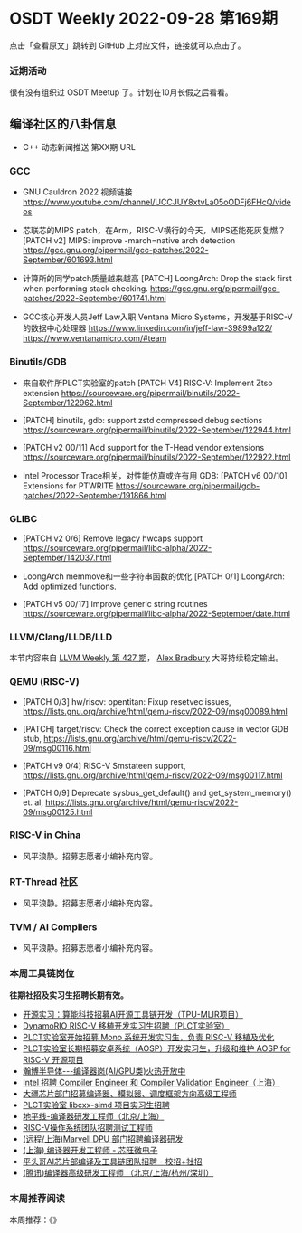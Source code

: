 # OSDT Weekly 2022-09-28 第169期

点击「查看原文」跳转到 GitHub 上对应文件，链接就可以点击了。

### 近期活动

很有没有组织过 OSDT Meetup 了。计划在10月长假之后看看。

## 编译社区的八卦信息

- C++ 动态新闻推送 第XX期 URL

### GCC

- GNU Cauldron 2022 视频链接
  https://www.youtube.com/channel/UCCJUY8xtvLa05oODFj6FHcQ/videos

- 芯联芯的MIPS patch，在Arm，RISC-V横行的今天，MIPS还能死灰复燃？
  [PATCH v2] MIPS: improve -march=native arch detection
  https://gcc.gnu.org/pipermail/gcc-patches/2022-September/601693.html

- 计算所的同学patch质量越来越高
  [PATCH] LoongArch: Drop the stack first when performing stack checking.
  https://gcc.gnu.org/pipermail/gcc-patches/2022-September/601741.html

- GCC核心开发人员Jeff Law入职 Ventana Micro Systems，开发基于RISC-V的数据中心处理器
  https://www.linkedin.com/in/jeff-law-39899a122/
  https://www.ventanamicro.com/#team

### Binutils/GDB

- 来自软件所PLCT实验室的patch
  [PATCH V4] RISC-V: Implement Ztso extension
  https://sourceware.org/pipermail/binutils/2022-September/122962.html

- [PATCH] binutils, gdb: support zstd compressed debug sections
  https://sourceware.org/pipermail/binutils/2022-September/122944.html

- [PATCH v2 00/11] Add support for the T-Head vendor extensions
  https://sourceware.org/pipermail/binutils/2022-September/122922.html

- Intel Processor Trace相关，对性能仿真或许有用
  GDB: [PATCH v6 00/10] Extensions for PTWRITE
  https://sourceware.org/pipermail/gdb-patches/2022-September/191866.html

### GLIBC

- [PATCH v2 0/6] Remove legacy hwcaps support
  https://sourceware.org/pipermail/libc-alpha/2022-September/142037.html

- LoongArch memmove和一些字符串函数的优化
  [PATCH 0/1] LoongArch: Add optimized functions.

- [PATCH v5 00/17] Improve generic string routines
  https://sourceware.org/pipermail/libc-alpha/2022-September/date.html

### LLVM/Clang/LLDB/LLD

本节内容来自 [LLVM Weekly 第 427 期](http://llvmweekly.org/issue/427)，
[Alex Bradbury](https://www.linkedin.com/in/alex-bradbury/) 大哥持续稳定输出。

### QEMU (RISC-V)

- [PATCH 0/3] hw/riscv: opentitan: Fixup resetvec issues,
  https://lists.gnu.org/archive/html/qemu-riscv/2022-09/msg00089.html

- [PATCH] target/riscv: Check the correct exception cause in vector GDB stub,
  https://lists.gnu.org/archive/html/qemu-riscv/2022-09/msg00116.html

- [PATCH v9 0/4] RISC-V Smstateen support,
  https://lists.gnu.org/archive/html/qemu-riscv/2022-09/msg00117.html

- [PATCH 0/9] Deprecate sysbus_get_default() and get_system_memory() et. al,
  https://lists.gnu.org/archive/html/qemu-riscv/2022-09/msg00125.html

### RISC-V in China

- 风平浪静。招募志愿者小编补充内容。

### RT-Thread 社区

- 风平浪静。招募志愿者小编补充内容。

### TVM / AI Compilers

- 风平浪静。招募志愿者小编补充内容。

### 本周工具链岗位

**往期社招及实习生招聘长期有效。**

- [开源实习：算能科技招募AI开源工具链开发（TPU-MLIR项目）](https://mp.weixin.qq.com/s/IBJh0ip4k11PzIMZecsWSw)
- [DynamoRIO RISC-V 移植开发实习生招聘（PLCT实验室）](https://mp.weixin.qq.com/s/J_5TjT6DOqeOXJXQI5VQxw)
- [PLCT实验室开始招募 Mono 系统开发实习生，负责 RISC-V 移植及优化](https://mp.weixin.qq.com/s/whEW7Hay1jIP1tBzIPay1A)
- [PLCT实验室长期招募安卓系统（AOSP）开发实习生，升级和维护 AOSP for RISC-V 开源项目](https://mp.weixin.qq.com/s/dJP2cEB1nex2inR5c-cJog)
- [瀚博半导体---编译器岗(AI/GPU类)火热开放中](https://mp.weixin.qq.com/s/8_KjZYa2Il4PglaGyBWk4Q)
- [Intel 招聘 Compiler Engineer 和 Compiler Validation Engineer（上海）](https://mp.weixin.qq.com/s/I3DWxXODNoLRr0kN2xMZLQ)
- [大疆芯片部门招募编译器、模拟器、调度框架方向高级工程师](https://mp.weixin.qq.com/s/Wn5NzAtUTwQNXKRvMVQWLA)
- [PLCT实验室 libcxx-simd 项目实习生招聘](https://mp.weixin.qq.com/s/EIVx5cY74GlodirySY97Qw)
- [地平线-编译器研发工程师（北京/上海）](https://mp.weixin.qq.com/s/MYObl7iWIbyrTz9hCmKWYA)
- [RISC-V操作系统团队招聘测试工程师](https://mp.weixin.qq.com/s/inLFS4pI1F74m_oJ2I7xjQ)
- [(远程/上海)Marvell DPU 部门招聘编译器研发](https://mp.weixin.qq.com/s/B6JjAhF3TZjezD1tjYHDaw)
- [(上海) 编译器开发工程师 - 芯旺微电子](https://mp.weixin.qq.com/s/nqe1-7qffnc0CaejYkpKyw)
- [平头哥AI芯片部编译及工具链团队招聘 - 校招+社招](https://mp.weixin.qq.com/s/kARbXtJotRPCNMrV-yOanA)
- [(腾讯)编译器高级研发工程师 （北京/上海/杭州/深圳）](https://mp.weixin.qq.com/s/DF-2qmHmpKZtJ1djHXM1Ug)

### 本周推荐阅读

本周推荐：《》

